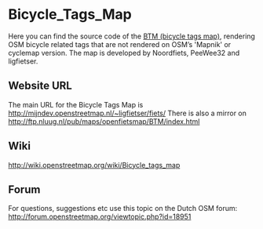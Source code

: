 # Bicycle_Tags_Map
Here you can find the source code of the [BTM (bicycle tags map)](http://mijndev.openstreetmap.nl/~ligfietser/fiets/), rendering OSM bicycle related tags that are not rendered on OSM’s 'Mapnik' or cyclemap version. The map is developed by Noordfiets, PeeWee32 and ligfietser.

## Website URL

The main URL for the Bicycle Tags Map is http://mijndev.openstreetmap.nl/~ligfietser/fiets/
There is also a mirror on http://ftp.nluug.nl/pub/maps/openfietsmap/BTM/index.html

## Wiki
http://wiki.openstreetmap.org/wiki/Bicycle_tags_map

## Forum
For questions, suggestions etc use this topic on the Dutch OSM forum:
http://forum.openstreetmap.org/viewtopic.php?id=18951


